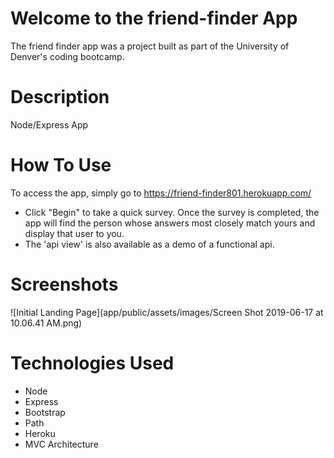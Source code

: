 # Welcome to the friend-finder App
The friend finder app was a project built as part of the University of Denver's coding bootcamp.  
# Description
Node/Express App
# How To Use 
To access the app, simply go to https://friend-finder801.herokuapp.com/
- Click "Begin" to take a quick survey.  Once the survey is completed, the app will find the person whose answers most closely match yours and display that user to you.
- The 'api view' is also available as a demo of a functional api.
# Screenshots
![Initial Landing Page](app/public/assets/images/Screen Shot 2019-06-17 at 10.06.41 AM.png)
# Technologies Used
- Node 
- Express
- Bootstrap
- Path
- Heroku
- MVC Architecture
